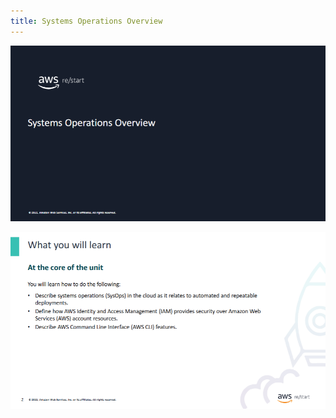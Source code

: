 ```yaml
---
title: Systems Operations Overview
---
```

![Intro](../../../assets/system-operations/intro.png)

![What you will learn](../../../assets/system-operations/targets.png)
